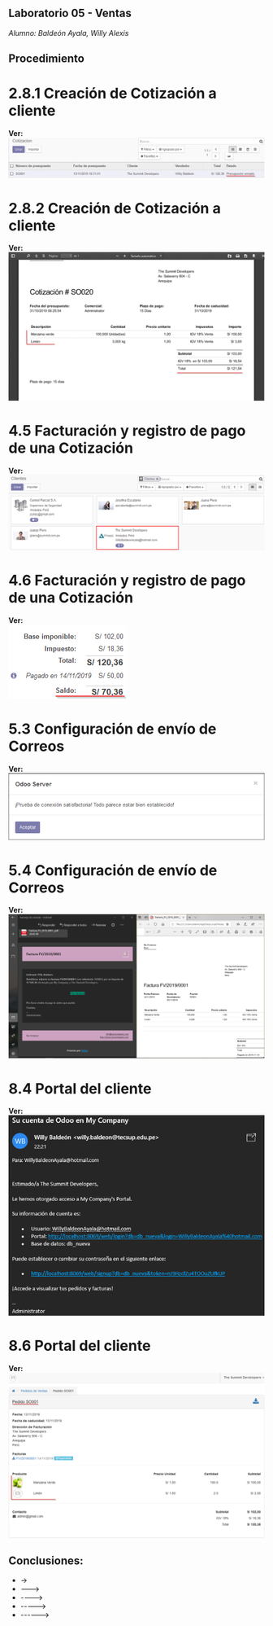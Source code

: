 ## Laboratorio 05 - Ventas
*Alumno: Baldeón Ayala, Willy Alexis*

## Procedimiento

# 2.8.1 Creación de Cotización a cliente
**Ver:**  
![](https://github.com/WillyBaldeon/Integraci-n-de-Sistemas-Empresariales-Avanzados/blob/master/Semana%205/2.8.1%20Creaci%C3%B3n%20de%20Cotizaci%C3%B3n%20a%20cliente.png)

# 2.8.2 Creación de Cotización a cliente
**Ver:**  
![](https://github.com/WillyBaldeon/Integraci-n-de-Sistemas-Empresariales-Avanzados/blob/master/Semana%205/2.8.2%20Creaci%C3%B3n%20de%20Cotizaci%C3%B3n%20a%20cliente.png)

# 4.5 Facturación y registro de pago de una Cotización
**Ver:**  
![](https://github.com/WillyBaldeon/Integraci-n-de-Sistemas-Empresariales-Avanzados/blob/master/Semana%205/4.5%20Facturaci%C3%B3n%20y%20registro%20de%20pago%20de%20una%20Cotizaci%C3%B3n.png)

# 4.6 Facturación y registro de pago de una Cotización
**Ver:**  
![](https://github.com/WillyBaldeon/Integraci-n-de-Sistemas-Empresariales-Avanzados/blob/master/Semana%205/4.6%20Facturaci%C3%B3n%20y%20registro%20de%20pago%20de%20una%20Cotizaci%C3%B3n.png)

# 5.3 Configuración de envío de Correos
**Ver:**  
![](https://github.com/WillyBaldeon/Integraci-n-de-Sistemas-Empresariales-Avanzados/blob/master/Semana%205/5.3%20Configuraci%C3%B3n%20de%20env%C3%ADo%20de%20Correos.png)

# 5.4 Configuración de envío de Correos
**Ver:**  
![](https://github.com/WillyBaldeon/Integraci-n-de-Sistemas-Empresariales-Avanzados/blob/master/Semana%205/5.4%20Configuraci%C3%B3n%20de%20env%C3%ADo%20de%20Correos.png)

# 8.4 Portal del cliente
**Ver:**  
![](https://github.com/WillyBaldeon/Integraci-n-de-Sistemas-Empresariales-Avanzados/blob/master/Semana%205/8.4%20Portal%20del%20cliente.png)

# 8.6 Portal del cliente
**Ver:**  
![](https://github.com/WillyBaldeon/Integraci-n-de-Sistemas-Empresariales-Avanzados/blob/master/Semana%205/8.6%20Portal%20del%20cliente.png)

## Conclusiones:
* ->
* --->
* ---->
* ----->
* ------>